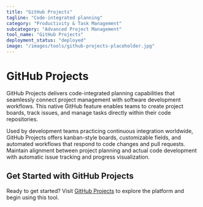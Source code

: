 ```yaml
---
title: "GitHub Projects"
tagline: "Code-integrated planning"
category: "Productivity & Task Management"
subcategory: "Advanced Project Management"
tool_name: "GitHub Projects"
deployment_status: "deployed"
image: "/images/tools/github-projects-placeholder.jpg"
---
```


# GitHub Projects

GitHub Projects delivers code-integrated planning capabilities that seamlessly connect project management with software development workflows. This native GitHub feature enables teams to create project boards, track issues, and manage tasks directly within their code repositories.

Used by development teams practicing continuous integration worldwide, GitHub Projects offers kanban-style boards, customizable fields, and automated workflows that respond to code changes and pull requests. Maintain alignment between project planning and actual code development with automatic issue tracking and progress visualization.

## Get Started with GitHub Projects

Ready to get started? Visit [GitHub Projects](https://github.com/features/project-management) to explore the platform and begin using this tool.